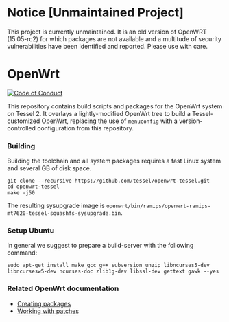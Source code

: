 # Notice [Unmaintained Project]
This project is currently unmaintained. It is an old version of OpenWRT (15.05-rc2) for which packages are not available and a multitude of security vulnerabilities have been identified and reported. Please use with care.

# OpenWrt

[![Code of Conduct](https://img.shields.io/badge/%E2%9D%A4-code%20of%20conduct-blue.svg?style=flat)](https://github.com/tessel/project/blob/master/CONDUCT.md)

This repository contains build scripts and packages for the OpenWrt system on Tessel 2. It overlays
a lightly-modified OpenWrt tree to build a Tessel-customized OpenWrt, replacing the use of
`menuconfig` with a version-controlled configuration from this repository.

### Building

Building the toolchain and all system packages requires a fast Linux system and several GB of disk
space.

```shell-script
git clone --recursive https://github.com/tessel/openwrt-tessel.git
cd openwrt-tessel
make -j50
```

The resulting sysupgrade image is
`openwrt/bin/ramips/openwrt-ramips-mt7620-tessel-squashfs-sysupgrade.bin`.

### Setup Ubuntu

In general we suggest to prepare a build-server with the following command:
```shell-script
sudo apt-get install make gcc g++ subversion unzip libncurses5-dev libncursesw5-dev ncurses-doc zlib1g-dev libssl-dev gettext gawk --yes
```

### Related OpenWrt documentation

* [Creating packages](http://wiki.openwrt.org/doc/devel/packages)
* [Working with patches](http://wiki.openwrt.org/doc/devel/patches)
